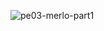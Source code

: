 
![pe03-merlo-part1](https://github.com/user-attachments/assets/9296b8ed-e906-4f88-b9f9-affc7f71e9c3)
